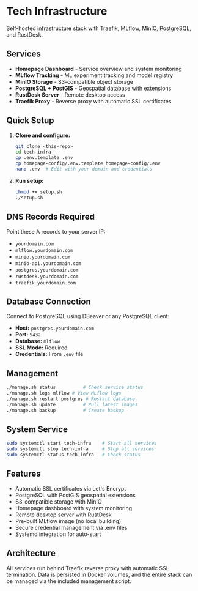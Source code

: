 # Tech Infrastructure

Self-hosted infrastructure stack with Traefik, MLflow, MinIO, PostgreSQL, and RustDesk.

## Services

- **Homepage Dashboard** - Service overview and system monitoring
- **MLflow Tracking** - ML experiment tracking and model registry
- **MinIO Storage** - S3-compatible object storage
- **PostgreSQL + PostGIS** - Geospatial database with extensions
- **RustDesk Server** - Remote desktop access
- **Traefik Proxy** - Reverse proxy with automatic SSL certificates

## Quick Setup

1. **Clone and configure:**
   ```bash
   git clone <this-repo>
   cd tech-infra
   cp .env.template .env
   cp homepage-config/.env.template homepage-config/.env
   nano .env  # Edit with your domain and credentials
   ```

2. **Run setup:**
   ```bash
   chmod +x setup.sh
   ./setup.sh
   ```

## DNS Records Required

Point these A records to your server IP:
- `yourdomain.com`
- `mlflow.yourdomain.com`
- `minio.yourdomain.com`
- `minio-api.yourdomain.com`
- `postgres.yourdomain.com`
- `rustdesk.yourdomain.com`
- `traefik.yourdomain.com`

## Database Connection

Connect to PostgreSQL using DBeaver or any PostgreSQL client:
- **Host:** `postgres.yourdomain.com`
- **Port:** `5432`
- **Database:** `mlflow`
- **SSL Mode:** Required
- **Credentials:** From `.env` file

## Management

```bash
./manage.sh status          # Check service status
./manage.sh logs mlflow # View MLflow logs
./manage.sh restart postgres # Restart database
./manage.sh update          # Pull latest images
./manage.sh backup          # Create backup
```

## System Service

```bash
sudo systemctl start tech-infra    # Start all services
sudo systemctl stop tech-infra     # Stop all services
sudo systemctl status tech-infra   # Check status
```

## Features

- Automatic SSL certificates via Let's Encrypt
- PostgreSQL with PostGIS geospatial extensions
- S3-compatible storage with MinIO
- Homepage dashboard with system monitoring
- Remote desktop server with RustDesk
- Pre-built MLflow image (no local building)
- Secure credential management via .env files
- Systemd integration for auto-start

## Architecture

All services run behind Traefik reverse proxy with automatic SSL termination. Data is persisted in Docker volumes, and the entire stack can be managed via the included management script.